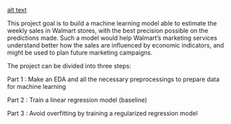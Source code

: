 [alt text](walmart.png)

This project goal is to build a machine learning model able to estimate the weekly sales in Walmart stores, with the best precision possible on the predictions made. Such a model would help Walmart’s marketing services understand better how the sales are influenced by economic indicators, and might be used to plan future marketing campaigns.

The project can be divided into three steps:

Part 1 : Make an EDA and all the necessary preprocessings to prepare data for machine learning

Part 2 : Train a linear regression model (baseline)

Part 3 : Avoid overfitting by training a regularized regression model
